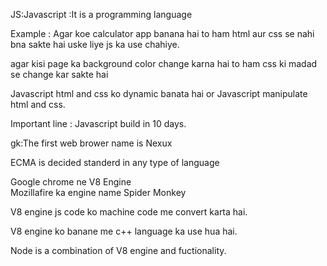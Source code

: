  JS:Javascript :It is a programming language

 Example : Agar koe calculator app banana hai to ham  html aur css se nahi bna sakte hai  uske liye  js  ka use chahiye.

 agar kisi page ka background color change karna hai to ham css ki madad se change kar sakte hai

 Javascript html and css ko dynamic banata hai
    or 
 Javascript manipulate html and css.

 Important line : Javascript build in 10 days.

 gk:The first web brower name is Nexux

 ECMA is decided standerd  in any type of language
  
 Google chrome  ne V8 Engine  
 Mozillafire ka engine name  Spider Monkey 


 V8 engine js code ko machine code me convert karta hai.

 V8 engine ko banane me c++ language ka use hua hai.

 Node is a combination of V8 engine and fuctionality.

 
 